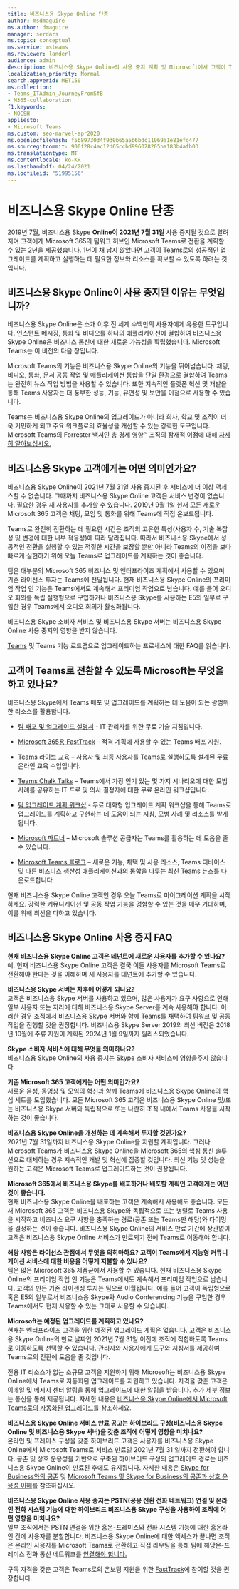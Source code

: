 ```yaml
---
title: 비즈니스용 Skype Online 단종
author: msdmaguire
ms.author: dmaguire
manager: serdars
ms.topic: conceptual
ms.service: msteams
ms.reviewer: landerl
audience: admin
description: 비즈니스용 Skype Online의 사용 중지 계획 및 Microsoft에서 고객이 Teams로 마이그레이션하는 데 어떻게 도움이 됐는가에 대해 자세히 알아보습니다.
localization_priority: Normal
search.appverid: MET150
ms.collection:
- Teams_ITAdmin_JourneyFromSfB
- M365-collaboration
f1.keywords:
- NOCSH
appliesto:
- Microsoft Teams
ms.custom: seo-marvel-apr2020
ms.openlocfilehash: f5b8973034f9d0b65a5b6bdc11069a1e81efc477
ms.sourcegitcommit: 900f28c4ac12d65ccbd996028205ba183b4afb03
ms.translationtype: MT
ms.contentlocale: ko-KR
ms.lasthandoff: 04/24/2021
ms.locfileid: "51995156"
---
```

# <a name="skype-for-business-online-retirement"></a>비즈니스용 Skype Online 단종

2019년 7월, 비즈니스용 Skype **Online이 2021년 7월 31일** 사용 중지될 것으로 알려지며 고객에게 Microsoft 365의 팀워크 허브인 Microsoft Teams로 전환을 계획할 수 있는 2년을 제공했습니다. 1년이 채 남지 않았다면 고객이 Teams로의 성공적인 업그레이드를 계획하고 실행하는 데 필요한 정보와 리소스를 확보할 수 있도록 하려는 것입니다.
 
## <a name="why-is-skype-for-business-online-retiring"></a>비즈니스용 Skype Online이 사용 중지된 이유는 무엇입니까?

비즈니스용 Skype Online은 소개 이후 전 세계 수백만의 사용자에게 유용한 도구입니다. 인스턴트 메시징, 통화 및 비디오를 하나의 애플리케이션에 결합하여 비즈니스용 Skype Online은 비즈니스 통신에 대한 새로운 가능성을 확립했습니다. Microsoft Teams는 이 비전의 다음 장입니다.

Microsoft Teams의 기능은 비즈니스용 Skype Online의 기능을 뛰어넘습니다. 채팅, 비디오, 통화, 문서 공동 작업 및 애플리케이션 통합을 단일 환경으로 결합하여 Teams는 완전히 뉴스 작업 방법을 사용할 수 있습니다. 또한 지속적인 플랫폼 혁신 및 개발을 통해 Teams 사용자는 더 풍부한 성능, 기능, 유연성 및 보안을 이점으로 사용할 수 있습니다.

Teams는 비즈니스용 Skype Online의 업그레이드가 아니라 회사, 학교 및 조직이 더욱 기민하게 되고 주요 워크플로의 효율성을 개선할 수 있는 강력한 도구입니다. Microsoft Teams의 Forrester 백서인 총 경제 영향™ 조직의 잠재적 이점에 대해 [자세히 알아보십시오.](https://www.microsoft.com/microsoft-365/blog/wp-content/uploads/sites/2/2019/04/Total-Economic-Impact-Microsoft-Teams.pdf?rtc=1)


## <a name="what-does-this-mean-for-skype-for-business-customers"></a>비즈니스용 Skype 고객에게는 어떤 의미인가요?

비즈니스용 Skype Online이 2021년 7월 31일 사용 중지된 후 서비스에 더 이상 액세스할 수 없습니다. 그때까지 비즈니스용 Skype Online 고객은 서비스 변경이 없습니다. 필요한 경우 새 사용자를 추가할 수 있습니다. 2019년 9월 1일 현재 모든 새로운 Microsoft 365 고객은 채팅, 모임 및 통화를 위해 Teams에 직접 온보드됩니다.

Teams로 완전히 전환하는 데 필요한 시간은 조직의 고유한 특성(사용자 수, 기술 복잡성 및 변경에 대한 내부 적응성)에 따라 달라집니다. 따라서 비즈니스용 Skype에서 성공적인 전환을 실행할 수 있는 적절한 시간을 보장할 뿐만 아니라 Teams의 이점을 보다 빠르게 실현하기 위해 오늘 Teams로 업그레이드를 계획하는 것이 좋습니다.

팀은 대부분의 Microsoft 365 비즈니스 및 엔터프라이즈 계획에서 사용할 수 있으며 기존 라이선스 투자는 Teams에 전달됩니다. 현재 비즈니스용 Skype Online의 프리미엄 작업 인 기능은 Teams에서도 계속해서 프리미엄 작업으로 남습니다. 예를 들어 오디오 회의를 독립 실행형으로 구입하거나 비즈니스용 Skype를 사용하는 E5의 일부로 구입한 경우 Teams에서 오디오 회의가 활성화됩니다.

비즈니스용 Skype 소비자 서비스 및 비즈니스용 Skype 서버는 비즈니스용 Skype Online 사용 중지의 영향을 받지 않습니다.

[Teams](FAQ-journey.yml) 및 Teams 기능 로드맵으로 업그레이드하는 프로세스에 대한 FAQ를 읽습니다.

## <a name="what-is-microsoft-doing-to-help-customers-transition-to-teams"></a>고객이 Teams로 전환할 수 있도록 Microsoft는 무엇을 하고 있나요?

비즈니스용 Skype에서 Teams 배포 및 업그레이드를 계획하는 데 도움이 되는 광범위한 리소스를 활용합니다.

- [팀 배포 및 업그레이드 설명서](upgrade-start-here.md) - IT 관리자를 위한 무료 기술 지침입니다.

- [Microsoft 365용 FastTrack](https://www.microsoft.com/fasttrack/microsoft-365) – 적격 계획에 사용할 수 있는 Teams 배포 지원.

- [Teams 라이브 교육](./instructor-led-training-teams-landing-page.yml) – 사용자 및 최종 사용자를 Teams로 실행하도록 설계된 무료 온라인 교육 수업입니다.

- [Teams Chalk Talks](./chalk-talks-landing-page.yml) – Teams에서 가장 인기 있는 몇 가지 시나리오에 대한 모범 사례를 공유하는 IT 프로 및 의사 결정자에 대한 무료 온라인 워크샵입니다.

- [팀 업그레이드 계획 워크샵](./upgrade-workshops-landing-page.yml) - 무료 대화형 업그레이드 계획 워크샵을 통해 Teams로 업그레이드를 계획하고 구현하는 데 도움이 되는 지침, 모범 사례 및 리소스를 받게 됩니다.

- [Microsoft 파트너](https://www.microsoft.com/solution-providers/home) – Microsoft 솔루션 공급자는 Teams를 활용하는 데 도움을 줄 수 있습니다.

- [Microsoft Teams 블로그](https://techcommunity.microsoft.com/t5/microsoft-teams-blog/bg-p/MicrosoftTeamsBlog) – 새로운 기능, 채택 및 사용 리소스, Teams 디바이스 및 다른 비즈니스 생산성 애플리케이션과의 통합을 다루는 최신 Teams 뉴스를 다운로드합니다.

현재 비즈니스용 Skype Online 고객인 경우 오늘 Teams로 마이그레이션 계획을 시작하세요. 강력한 커뮤니케이션 및 공동 작업 기능을 경험할 수 있는 것을 매우 기대하며, 이를 위해 최선을 다하고 있습니다.

## <a name="skype-for-business-online-retirement-faqs"></a>비즈니스용 Skype Online 사용 중지 FAQ

**현재 비즈니스용 Skype Online 고객은 테넌트에 새로운 사용자를 추가할 수 있나요?**<br>
예. 현재 비즈니스용 Skype Online 고객은 결국 이들 사용자를 Microsoft Teams로 전환해야 한다는 것을 이해하며 새 사용자를 테넌트에 추가할 수 있습니다.

**비즈니스용 Skype 서버는 차후에 어떻게 되나요?**<br>
고객은 비즈니스용 Skype 서버를 사용하고 있으며, 많은 사용자가 요구 사항으로 인해 일부 사용자 또는 지리에 대해 비즈니스용 Skype Server를 계속 사용해야 합니다. 이러한 경우 조직에서 비즈니스용 Skype 서버와 함께 Teams를 채택하여 팀워크 및 공동 작업을 진행할 것을 권장합니다. 비즈니스용 Skype Server 2019의 최신 버전은 2018년 10월에 주류 지원이 계획된 2024년 1월 9일까지 릴리스되었습니다.

**Skype 소비자 서비스에 대해 무엇을 의미하나요?**<br>
비즈니스용 Skype Online의 사용 중지는 Skype 소비자 서비스에 영향을주지 않습니다.

**기존 Microsoft 365 고객에게는 어떤 의미인가요?**<br>
새로운 음성, 동영상 및 모임의 혁신과 함께 Teams에 비즈니스용 Skype Online의 핵심 세트를 도입했습니다. 모든 Microsoft 365 고객은 비즈니스용 Skype Online 및/또는 비즈니스용 Skype 서버와 독립적으로 또는 나란히 조직 내에서 Teams 사용을 시작하는 것이 좋습니다.

**비즈니스용 Skype Online을 개선하는 데 계속해서 투자할 것인가요?**<br>
2021년 7월 31일까지 비즈니스용 Skype Online을 지원할 계획입니다. 그러나 Microsoft Teams가 비즈니스용 Skype Online을 Microsoft 365의 핵심 통신 솔루션으로 대체하는 경우 지속적인 개발 및 혁신에 집중할 것입니다. 최신 기능 및 성능을 원하는 고객은 Microsoft Teams로 업그레이드하는 것이 권장됩니다.

**Microsoft 365에서 비즈니스용 Skype를 배포하거나 배포할 계획인 고객에게는 어떤 것이 좋습니다.**<br>
현재 비즈니스용 Skype Online을 배포하는 고객은 계속해서 사용해도 좋습니다. 모든 새 Microsoft 365 고객은 비즈니스용 Skype와 독립적으로 또는 병렬로 Teams 사용을 시작하고 비즈니스 요구 사항을 충족하는 경로(공존 또는 Teams만 해당)와 타이밍을 결정하는 것이 좋습니다. 비즈니스용 Skype Online의 서비스 만료 기간에 상관없이 고객은 비즈니스용 Skype Online 서비스가 만료되기 전에 Teams로 이동해야 합니다.

**해당 사항은 라이선스 관점에서 무엇을 의히마하요? 고객이 Teams에서 지능형 커뮤니케이션 서비스에 대한 비용을 어떻게 지불할 수 있나요?**<br>
팀은 많은 Microsoft 365 제품군에서 사용할 수 있습니다. 현재 비즈니스용 Skype Online의 프리미엄 작업 인 기능은 Teams에서도 계속해서 프리미엄 작업으로 남습니다. 고객의 만든 기존 라이센싱 투자는 팀으로 이월됩니다. 예를 들어 고객이 독립형으로 혹은 E5의 일부로서 비즈니스용 Skype와 Audio Conferencing 기능을 구입한 경우 Teams에서도 현재 사용할 수 있는 그대로 사용할 수 있습니다.

**Microsoft는 예정된 업그레이드를 계획하고 있나요?**<br>
현재는 엔터프라이즈 고객을 위한 예정된 업그레이드 계획은 없습니다. 고객은 비즈니스용 Skype Online의 만료 날짜인 2021년 7월 31일 이전에 조직에 적합하도록 Teams로 이동하도록 선택할 수 있습니다. 관리자와 사용자에게 도구와 지침서를 제공하여 Teams로의 전환에 도움을 줄 것입니다.

전용 IT 리소스가 없는 소규모 고객을 지원하기 위해 Microsoft는 비즈니스용 Skype Online에서 Teams로 자동화된 업그레이드를 지원하고 있습니다. 자격을 갖춘 고객은 이메일 및 메시지 센터 알림을 통해 업그레이드에 대한 알림을 받습니다. 추가 세부 정보는 통신을 통해 제공됩니다. 자세한 내용은 [비즈니스용 Skype Online에서 Microsoft Teams로의 자동화된 업그레이드](./upgrade-assisted.md)를 참조하세요.

**비즈니스용 Skype Online 서비스 만료 공고는 하이브리드 구성(비즈니스용 Skype Online 및 비즈니스용 Skype 서버)을 갖춘 조직에 어떻게 영향을 미치나요?**<br>
온라인 및 프레미스 구성을 갖춘 하이브리드 고객은 사용자를 비즈니스용 Skype Online에서 Microsoft Teams로 서비스 만료일 2021년 7월 31 일까지 전환해야 합니다. 공존 및 상호 운용성을 기반으로 구축된 하이브리드 구성의 업그레이드 경로는 비즈니스용 Skype Online이 만료된 후에도 유지됩니다. 자세한 내용은 [Skype for Business와의 공존](coexistence-chat-calls-presence.md) 및 [Microsoft Teams 및 Skype for Business의 공존과 상호 운용성 이해](teams-and-skypeforbusiness-coexistence-and-interoperability.md)를 참조하십시오.

**비즈니스용 Skype Online 사용 중지는 PSTN(공용 전환 전화 네트워크) 연결 및 온라인 전화 시스템 기능에 대한 하이브리드 비즈니스용 Skype 구성을 사용하여 조직에 어떤 영향을 미치나요?**<br>
일부 조직에서는 PSTN 연결을 위한 홈온-프레미스와 전화 시스템 기능에 대한 홈온라인 간에 사용자를 분할합니다. 비즈니스용 Skype Online에 대한 액세스가 끝나면 조직은 온라인 사용자를 Microsoft Teams로 전환하고 직접 라우팅을 통해 팀에 해당온-프레미스 전화 통신 네트워크를 [연결해야 합니다.](./direct-routing-landing-page.md)

구독 자격을 갖춘 고객은 Teams로의 온보딩 지원을 위한 [FastTrack](https://www.microsoft.com/fasttrack?rtc=1)에 참여할 것을 권장합니다.